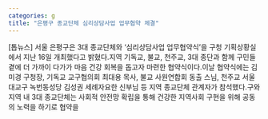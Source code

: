 ```yaml
---
categories: g
title: "은평구 종교단체 심리상담사업 업무협약 체결"
---
```

[톱뉴스] 서울 은평구은 3대 종교단체와 ‘심리상담사업 업무협약식’을 구청 기획상황실에서 지난 16일 개최했다고 밝혔다.지역 기독교, 불교, 천주교, 3대 종단과 함께 구민들 곁에 더 가까이 다가가 마음 건강 회복을 돕고자 마련한 협약식이다.이날 협약식에는 김미경 구청장, 기독교 교구협의회 최대용 목사, 불교 사원연합회 동출 스님, 천주교 서울대교구 녹번동성당 김성권 세례자요한 신부님 등 지역 종교단체 관계자가 참석했다.구와 지역 내 3대 종교단체는 사회적 안전망 확립을 통해 건강한 지역사회 구현을 위해 공동의 노력을 하기로 협약을